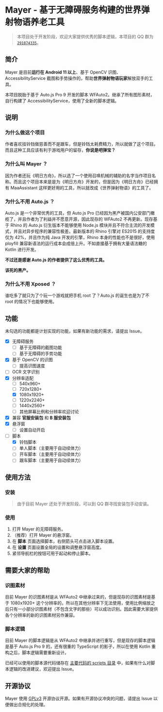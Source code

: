 # Mayer - 基于无障碍服务构建的世界弹射物语养老工具

> 本项目处于开发阶段，欢迎大家提供优秀的脚本逻辑，本项目的 QQ 群为 [`291874335`](https://jq.qq.com/?_wv=1027&k=AC0wfQCx)。

## 简介

Mayer 是目前**运行在 Android 11 以上**、基于 OpenCV 识图、AccessibilityService 截图和手势操作的，帮助**世界弹射物语玩家**解放双手的工具。

本项目脱胎于基于 Auto.js Pro 9 开发的脚本 WFAuto2。继承了所有图形素材，自行构建了 AccessibilityService，使用了全新的脚本逻辑。

## 说明

### 为什么做这个项目

作者喜欢挂铃铛做慈善而不是跟车，但是铃铛太耗费精力，所以就做了这个项目。而且这种工具应该有利于游戏用户的留存，**你说是吧弹宝？**

### 为什么叫 Mayer ？

因为作者还玩《明日方舟》，所以选了一个使用召唤机械的辅助的名字当作项目名称。而且这个项目本来是是为《明日方舟》开发的，但是因为《明日方舟》已经拥有 MaaAssistant 这样更好用的工具，所以就改成《世界弹射物语》的工具了。

### 为什么不用 Auto.js ？

Auto.js 是一个非常优秀的工具，但 Auto.js Pro 已经因为黑产被国内公安部门橄榄了，并且作者为了利益并不愿意开源，因此现存的 WFAuto2 不再更新。现存基于 Rhino 的 Auto.js 衍生版本不能够使用 Node.js 模块并且不符合主流的开发模式，并且对异步程序的兼容性极差。最新版本的 Rhino 引擎对 ES2015 的支持度仅为 42%，并且作为纯 Java 开发的引擎，Rhino 本身的性能也不是很好，使用 ployfill 兼容新语法的运行成本会成倍上升。不如直接基于拥有大量语法糖的 Kotlin 进行开发。

**不过还是感谢 Auto.js 的作者提供了这么优秀的工具。**

**该死的黑产。**

### 为什么不用 Xposed ？

谁吃多了就只为了个玩一个游戏就把手机 root 了？Auto.js 的诞生也是为了不 root 的情况下也能够使用。

## 功能

未勾选的功能都是计划实现的功能，如果有新功能的需求，请提出 Issue。

- [x] 无障碍服务
  - [ ] 基于无障碍的截图功能
  - [ ] 基于无障碍的手势功能
- [x] 基于 OpenCV 的识图
  - [ ] 提高识图速度
- [ ] OCR 文字识别
- [x] 分辨率适配
  - [ ] 540x960+
  - [ ] 720x1280+
  - [x] 1080x1920+
  - [ ] 1220x2240+
  - [ ] 1440x2560+
  - [ ] 其他屏幕比例和分辨率欢迎讨论
- [x] 兼容 **官服安装包** 和 **B 服安装包**
- [x] 悬浮窗
  - [ ] 设置自动开启
- [ ] 脚本
  - [x] 铃铛脚本
  - [ ] 单人脚本（主要用于自动续体力）
  - [ ] 开车脚本（主要用于自动续体力）
  - [ ] 跟车脚本（主要用于自动续体力）

## 使用方法

### 安装

> 由于目前 Mayer 还处于开发阶段，可以到 QQ 群寻找安装包手动安装。

### 使用

1. 打开 Mayer 的无障碍服务。
2. （推荐）打开 Mayer 的悬浮窗。
3. 在 **脚本** 页面选择脚本，右侧箭头可点击进入脚本设置。
4. 在 **设置** 页面设置全局的设置和调整悬浮窗高度。
5. 紧邻导航栏的按钮可用于起动和停止脚本。

## 需要大家的帮助

### 识图素材

目前 Mayer 的识图素材是从 WFAuto2 中继承过来的，但是现存的识图素材是基于 1080x1920+ 这个分辨率的，所以在其他分辨率下无法使用，使用比例缩放之后只有一小部分识图素材（不包含文字的那些）可以成功识别。因此需要大家提供各个分辨率的新的识图素材另作兼容。

### 脚本逻辑

目前 Mayer 的脚本逻辑是从 WFAuto2 中继承并进行重写，但是现存的脚本逻辑是基于 Auto.js Pro 9 的，还有很重的 TypeScript 的影子，所以在使用 Kotlin 重构之后，脚本逻辑需要重新设计。

已经可以使用的脚本源代码储存在 [主要代码的 scripts 目录](app/src/main/java/icu/pboymt/mayer/scripts) 中，如果有什么对脚本逻辑的改进建议，欢迎提出 Issue。

## 开源协议

Mayer 使用 [GPLv3](LICENSE) 开源协议开源。如果有开源协议冲突的问题，请提出 Issue 以便做出合规化的处理。